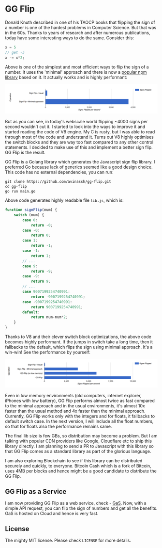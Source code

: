 # GG Flip

Donald Knuth described in one of his TAOCP books that flipping the sign of a number is one of the hardest problems in Computer Science. But that was in the 60s. Thanks to years of research and after numerous publications, today have some interesting ways to do the same. Consider this:

```javascript
x = 5
// get -5
x -= x*2;
```

Above is one of the simplest and most efficient ways to flip the sign of a number. It uses the 'minimal' approach and there is now a [popular npm library](https://github.com/avinassh/sign-flip) based on it. It actually works and is highly performant:

![performance-report](perf.png)

But as you can see, in today's webscale world flipping ~4000 signs per second wouldn't cut it. I started to look into the ways to improve it and started reading the code of V8 engine. My C is rusty, but I was able to read through most of the code and understand it. Turns out V8 highly optimises the switch blocks and they are way too fast compared to any other control statements. I decided to make use of this and implement a better sign flip. GG Flip is the result.

GG Flip is a Golang library which generates the Javascript sign flip library. I preferred Go because lack of generics seemed like a good design choice. This code has no external dependencies, you can run:

```
git clone https://github.com/avinassh/gg-flip.git
cd gg-flip
go run main.go
```

Above code generates highly readable file `lib.js`, which is:

```javascript
function signFlip(num) {
    switch (num) {
        case 0:
            return -0;
        case -0:
            return 0;
        case 1:
            return -1;
        case -1:
            return 1;
        // ...
        case 9:
            return -9;        
        case -9:
            return 9;
        // ...
        case 9007199254740991:
            return -9007199254740991;
        case -9007199254740991:
            return 9007199254740991;
        default:
            return num-num*2;
    }
}
```

Thanks to V8 and their clever switch block optimizations, the above code becomes highly performant. If the jumps in switch take a long time, then it fallbacks to the default, which flips the sign using minimal approach. It's a win-win! See the performance by yourself:

![performance-report2](perf2.png)

Even in low memory environments (old computers, internet explorer, iPhones with low battery), GG Flip performs almost twice as fast compared to the minimal approach and in the usual environments, it's almost 10x faster than the usual method and 4x faster than the minimal approach. Currently, GG Flip works only with the integers and for floats, it fallbacks to default switch case. In the next version, I will include all the float numbers, so that for floats also the performance remains same.

The final lib size is few GBs, so distribution may become a problem. But I am talking with popular CDN providers like Google, Cloudflare etc to ship this library directly. I am planning to send a PR to Javascript with this library so that GG Flip comes as a standard library as part of the glorious language.

I am also exploring Blockchain to see if this library can be distributed securely and quickly, to everyone. Bitcoin Cash which is a fork of Bitcoin, uses 4MB per blocks and hence might be a good candidate to distribute the GG Flip.

## GG Flip as a Service

I am now providing GG Flip as a web service, check - [GaS](https://avi.im/gg-flip/). Now, with a simple API request, you can flip the sign of numbers and get all the benefits. GaS is hosted on Cloud and hence is very fast.

## License

The mighty MIT license. Please check `LICENSE` for more details.
